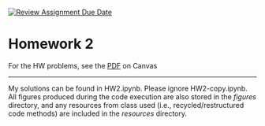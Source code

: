 [![Review Assignment Due Date](https://classroom.github.com/assets/deadline-readme-button-22041afd0340ce965d47ae6ef1cefeee28c7c493a6346c4f15d667ab976d596c.svg)](https://classroom.github.com/a/EoeR6Fj7)
# Homework 2
For the HW problems, see the [PDF](https://gatech.instructure.com/files/47468719/download?download_frd=1) on Canvas

----
My solutions can be found in HW2.ipynb. Please ignore HW2-copy.ipynb. All figures produced during the code execution are also stored in the _figures_ directory, and any resources from class used (i.e., recycled/restructured code methods) are included in the _resources_ directory.